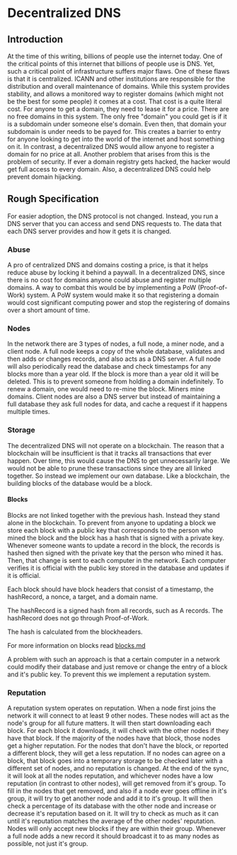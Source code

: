 # Decentralized DNS

## Introduction

At the time of this writing, billions of people use the internet today. One of the critical points of this internet that billions of people use is DNS. Yet, such a critical point of infrastructure suffers major flaws. One of these flaws is that it is centralized. ICANN and other institutions are responsible for the distribution and overall maintenance of domains. While this system provides stability, and allows a monitored way to register domains (which might not be the best for some people) it comes at a cost. That cost is a quite literal cost. For anyone to get a domain, they need to lease it for a price. There are no free domains in this system. The only free "domain" you could get is if it is a subdomain under someone else's domain. Even then, that domain your subdomain is under needs to be payed for. This creates a barrier to entry for anyone looking to get into the world of the internet and host something on it. In contrast, a decentralized DNS would allow anyone to register a domain for no price at all. Another problem that arises from this is the problem of security. If ever a domain registry gets hacked, the hacker would get full access to every domain. Also, a decentralized DNS could help prevent domain hijacking.

## Rough Specification

For easier adoption, the DNS protocol is not changed. Instead, you run a DNS server that you can access and send DNS requests to. The data that each DNS server provides and how it gets it is changed.

### Abuse

A pro of centralized DNS and domains costing a price, is that it helps reduce abuse by locking it behind a paywall. In a decentralized DNS, since there is no cost for domains anyone could abuse and register multiple domains. A way to combat this would be by implementing a PoW (Proof-of-Work) system. A PoW system would make it so that registering a domain would cost significant computing power and stop the registering of domains over a short amount of time.

### Nodes

In the network there are 3 types of nodes, a full node, a miner node, and a client node. A full node keeps a copy of the whole database, validates and then adds or changes records, and also acts as a DNS server. A full node will also periodically read the database and check timestamps for any blocks more than a year old. If the block is more than a year old it will be deleted. This is to prevent someone from holding a domain indefinitely. To renew a domain, one would need to re-mine the block. Miners mine domains. Client nodes are also a DNS server but instead of maintaining a full database they ask full nodes for data, and cache a request if it happens multiple times.

### Storage

The decentralized DNS will not operate on a blockchain. The reason that a blockchain will be insufficient is that it tracks all transactions that ever happen. Over time, this would cause the DNS to get unnecessarily large. We would not be able to prune these transactions since they are all linked together. So instead we implement our own database. Like a blockchain, the building blocks of the database would be a block.

#### Blocks

Blocks are not linked together with the previous hash. Instead they stand alone in the blockchain. To prevent from anyone to updating a block we store each block with a public key that corresponds to the person who mined the block and the block has a hash that is signed with a private key. Whenever someone wants to update a record in the block, the records is hashed then signed with the private key that the person who mined it has. Then, that change is sent to each computer in the network. Each computer verifies it is official with the public key stored in the database and updates if it is official.

Each block should have block headers that consist of a timestamp, the hashRecord, a nonce, a target, and a domain name.

The hashRecord is a signed hash from all records, such as A records. The hashRecord does not go through Proof-of-Work.

The hash is calculated from the blockheaders.

For more information on blocks read [blocks.md](/blocks.md)

A problem with such an approach is that a certain computer in a network could modify their database and just remove or change the entry of a block and it's public key. To prevent this we implement a reputation system.

### Reputation

A reputation system operates on reputation. When a node first joins the network it will connect to at least 9 other nodes. These nodes will act as the node's group for all future matters. It will then start downloading each block. For each block it downloads, it will check with the other nodes if they have that block. If the majority of the nodes have that block, those nodes get a higher reputation. For the nodes that don't have the block, or reported a different block, they will get a less reputation. If no nodes can agree on a block, that block goes into a temporary storage to be checked later with a different set of nodes, and no reputation is changed. At the end of the sync, it will look at all the nodes reputation, and whichever nodes have a low reputation (in contrast to other nodes), will get removed from it's group. To fill in the nodes that get removed, and also if a node ever goes offline in it's group, it will try to get another node and add it to it's group. It will then check a percentage of its database with the other node and increase or decrease it's reputation based on it. It will try to check as much as it can until it's reputation matches the average of the other nodes' reputation. Nodes will only accept new blocks if they are within their group. Whenever a full node adds a new record it should broadcast it to as many nodes as possible, not just it's group.
